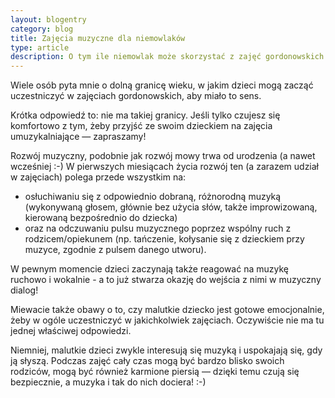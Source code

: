 ```yaml
---
layout: blogentry
category: blog
title: Zajęcia muzyczne dla niemowlaków
type: article
description: O tym ile niemowlak może skorzystać z zajęć gordonowskich
---
```


Wiele osób pyta mnie o dolną granicę wieku, w jakim dzieci mogą zacząć uczestniczyć w zajęciach gordonowskich, aby miało to sens. 

Krótka odpowiedź to: nie ma takiej granicy. Jeśli tylko czujesz się komfortowo z tym, żeby przyjść ze swoim dzieckiem na zajęcia umuzykalniające &mdash; zapraszamy!

Rozwój muzyczny, podobnie jak rozwój mowy trwa od urodzenia (a nawet wcześniej :-)
W pierwszych miesiącach życia rozwój ten (a zarazem udział w zajęciach) polega przede wszystkim na: 

  * osłuchiwaniu się z odpowiednio dobraną, różnorodną muzyką (wykonywaną głosem, głównie bez użycia słów, także improwizowaną, kierowaną bezpośrednio do dziecka) 
  * oraz na odczuwaniu pulsu muzycznego poprzez wspólny ruch z rodzicem/opiekunem (np. tańczenie, kołysanie się z dzieckiem przy muzyce, zgodnie z pulsem danego utworu).


W pewnym momencie dzieci zaczynają także reagować na muzykę ruchowo i wokalnie - a to już stwarza okazję do wejścia z nimi w muzyczny dialog!

Miewacie także obawy o to, czy malutkie dziecko jest gotowe emocjonalnie, żeby w ogóle uczestniczyć w jakichkolwiek zajęciach. Oczywiście nie ma tu jednej właściwej odpowiedzi.

Niemniej, malutkie dzieci zwykle interesują się muzyką i uspokajają się, gdy ją słyszą. Podczas zajęć cały czas mogą być bardzo blisko swoich rodziców, mogą być również karmione piersią &mdash; dzięki temu czują się bezpiecznie, a muzyka i tak do nich dociera! :-)

